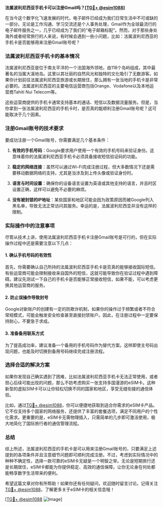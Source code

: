 **法属波利尼西亚手机卡可以注册Gmail吗？[[TG💪+ @esim1088](https://t.me/s/esim1088)]**

在当今这个数字化飞速发展的时代，电子邮件已经成为我们日常生活中不可或缺的一部分。无论是工作沟通、学习交流还是个人事务处理，Gmail作为全球最流行的电子邮件服务之一，几乎已经成为了我们的“电子邮箱标配”。然而，对于那些身处海外或者经常旅行的人来说，有时候会遇到一些小问题，比如：法属波利尼西亚的手机卡是否能够用来注册Gmail账号呢？

### 法属波利尼西亚手机卡的基本情况

法属波利尼西亚是位于南太平洋的一个法国海外领地，由118个岛屿组成，其中最著名的当属大溪地岛。这里以其壮丽的自然风光和独特的文化吸引了无数游客。如果你计划前往法属波利尼西亚旅游或长期居住，那么拥有一张当地的手机卡是非常必要的。法属波利尼西亚的主要电信运营商包括Orange、Vodafone以及本地运营商Tahiti Nui Telecom等。

这些运营商提供的手机卡通常支持基本的通话、短信以及数据流量服务。但是，当你拿到一张法属波利尼西亚的手机卡时，是否真的能顺利注册Gmail账号呢？这可能取决于几个因素。

### 注册Gmail账号的技术要求

要成功注册一个Gmail账号，你需要满足几个基本条件：

1. **有效的手机号码**：Google要求用户使用一个有效的手机号码来验证身份。这意味着你的法属波利尼西亚手机卡必须具备接收短信验证码的功能。
   
2. **稳定的网络连接**：虽然可以通过Wi-Fi完成注册过程，但大多数情况下还是需要移动数据网络的支持，尤其是当涉及到上传头像或验证身份时。

3. **语言与时间设置**：确保你的设备语言设置为英语或其他支持的语言，并且时区设置正确，这样可以避免不必要的麻烦。

4. **没有被封锁的IP地址**：某些国家和地区可能会因为政策原因而被Google列入黑名单，导致无法正常访问其服务。幸运的是，法属波利尼西亚并没有这样的限制。

### 实际操作中的注意事项

尽管从技术上讲，使用法属波利尼西亚手机卡注册Gmail账号是可行的，但在实际操作过程中还是需要注意以下几点：

#### 1. 确认手机号码的有效性
首先，你需要确认自己所持的法属波利尼西亚手机卡是否真的能够接收国际短信。有些运营商可能会限制接收来自国外的短信，这就可能导致你在验证过程中遇到障碍。建议先测试一下自己的手机卡是否能够正常接收短信，如果不能，可以考虑更换其他运营商的服务。

#### 2. 防止误操作导致封号
Google对新账户的创建有一定的防欺诈机制，如果你的操作过于频繁或者不符合常规模式，可能会触发安全检查甚至直接封禁账户。因此，在注册过程中一定要保持耐心，不要急于求成。

#### 3. 准备备用联系方式
为了提高成功率，建议准备一个备用的手机号码作为替代方案。这样即使主号码出现问题，也能及时切换到备用号码继续完成注册流程。

### 选择合适的解决方案

如果你发现自己确实遇到了困难，比如法属波利尼西亚手机卡无法正常使用，或者担心后续可能出现的问题，那么不妨考虑购买一张支持多国漫游的eSIM卡。这种新型的虚拟SIM卡可以让你轻松切换不同的国家和地区，享受无缝衔接的通信体验。

比如，通过[TG💪+ @esim1088](https://t.me/s/esim1088)，你可以便捷地获取到适合你需求的eSIM卡产品。它不仅支持多个国家的网络服务，还提供了丰富的套餐选项，满足不同用户的个性化需求。更重要的是，eSIM卡无需物理插入，只需简单的几步即可激活使用，极大地简化了国际旅行者的通信管理流程。

### 总结

综上所述，法属波利尼西亚的手机卡是可以用来注册Gmail账号的，只要满足上述提到的各项条件并且注意细节问题即可顺利完成注册。不过，考虑到实际情况中的种种不确定性，选择一款可靠的eSIM卡无疑是一个明智之举。无论是短期旅行还是长期居住，eSIM卡都能为你提供稳定、高效的通信保障，让你无论身在何处都能畅享数字生活带来的便利。

希望这篇文章对你有所帮助！如果你还有任何疑问，欢迎随时留言讨论。记得关注[TG💪+ @esim1088](https://t.me/s/esim1088)，了解更多关于eSIM卡的相关信息哦！

[[TG💪+ @esim1088](https://t.me/s/esim1088) ![Image](https://i.postimg.cc/4NQfJmqS/Snipaste-2025-05-13-00-14-12.png)]